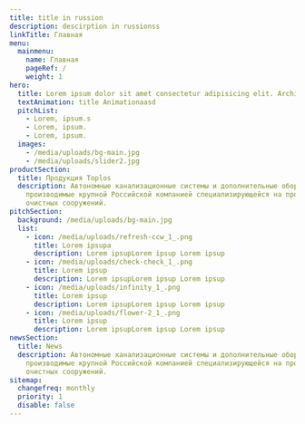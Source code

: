 ```yaml
---
title: title in russion
description: descirption in russionss
linkTitle: Главная
menu:
  mainmenu:
    name: Главная
    pageRef: /
    weight: 1
hero:
  title: Lorem ipsum dolor sit amet consectetur adipisicing elit. Architecto, neque.
  textAnimation: title Animationaasd
  pitchList:
    - Lorem, ipsum.s
    - Lorem, ipsum.
    - Lorem, ipsum.
  images:
    - /media/uploads/bg-main.jpg
    - /media/uploads/slider2.jpg
productSection:
  title: Продукция Toplos
  description: Автономные канализационные системы и дополнительные оборудования,
    производимые крупной Российской компанией специализирующейся на производстве
    очистных сооружений.
pitchSection:
  background: /media/uploads/bg-main.jpg
  list:
    - icon: /media/uploads/refresh-ccw_1_.png
      title: Lorem ipsupa
      description: Lorem ipsupLorem ipsup Lorem ipsup
    - icon: /media/uploads/check-check_1_.png
      title: Lorem ipsup
      description: Lorem ipsupLorem ipsup Lorem ipsup
    - icon: /media/uploads/infinity_1_.png
      title: Lorem ipsup
      description: Lorem ipsupLorem ipsup Lorem ipsup
    - icon: /media/uploads/flower-2_1_.png
      title: Lorem ipsup
      description: Lorem ipsupLorem ipsup Lorem ipsup
newsSection:
  title: News
  description: Автономные канализационные системы и дополнительные оборудования,
    производимые крупной Российской компанией специализирующейся на производстве
    очистных сооружений.
sitemap:
  changefreq: monthly
  priority: 1
  disable: false
---
```

